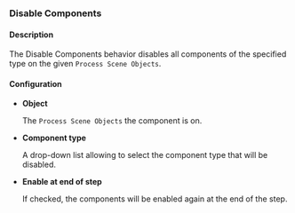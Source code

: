 ### Disable Components

#### Description

The Disable Components behavior disables all components of the specified type on the given `Process Scene Objects`.

#### Configuration

- **Object**

  The `Process Scene Objects` the component is on.

- **Component type**

  A drop-down list allowing to select the component type that will be disabled.

- **Enable at end of step**

  If checked, the components will be enabled again at the end of the step.
